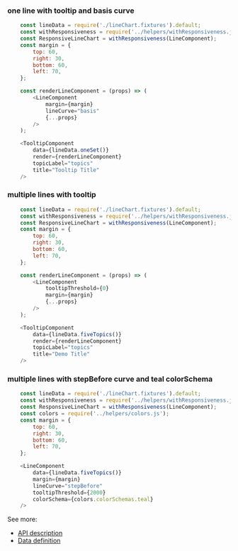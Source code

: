 ### one line with tooltip and basis curve
```js
    const lineData = require('./lineChart.fixtures').default;
    const withResponsiveness = require('../helpers/withResponsiveness.js').default;
    const ResponsiveLineChart = withResponsiveness(LineComponent);
    const margin = {
        top: 60,
        right: 30,
        bottom: 60,
        left: 70,
    };

    const renderLineComponent = (props) => (
        <LineComponent
            margin={margin}
            lineCurve="basis"
            {...props}
        />
    );

    <TooltipComponent
        data={lineData.oneSet()}
        render={renderLineComponent}
        topicLabel="topics"
        title="Tooltip Title"
    />
```

### multiple lines with tooltip
```js
    const lineData = require('./lineChart.fixtures').default;
    const withResponsiveness = require('../helpers/withResponsiveness.js').default;
    const ResponsiveLineChart = withResponsiveness(LineComponent);
    const margin = {
        top: 60,
        right: 30,
        bottom: 60,
        left: 70,
    };

    const renderLineComponent = (props) => (
        <LineComponent
            tooltipThreshold={0}
            margin={margin}
            {...props}
        />
    );

    <TooltipComponent
        data={lineData.fiveTopics()}
        render={renderLineComponent}
        topicLabel="topics"
        title="Demo Title"
    />
```

### multiple lines with stepBefore curve and teal colorSchema
```js
    const lineData = require('./lineChart.fixtures').default;
    const withResponsiveness = require('../helpers/withResponsiveness.js').default;
    const ResponsiveLineChart = withResponsiveness(LineComponent);
    const colors = require('../helpers/colors.js');
    const margin = {
        top: 60,
        right: 30,
        bottom: 60,
        left: 70,
    };

    <LineComponent
        data={lineData.fiveTopics()}
        margin={margin}
        lineCurve="stepBefore"
        tooltipThreshold={2000}
        colorSchema={colors.colorSchemas.teal}
    />
```

See more:
* [API description][APILink]
* [Data definition][DataLink]



[APILink]: http://eventbrite.github.io/britecharts/module-Line.html
[DataLink]: http://eventbrite.github.io/britecharts/global.html#LineChartData__anchor